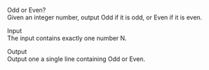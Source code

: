Odd or Even? <br>
Given an integer number, output Odd if it is odd, or Even if it is even.

Input <br>
The input contains exactly one number N.

Output <br>
Output one a single line containing Odd or Even.
